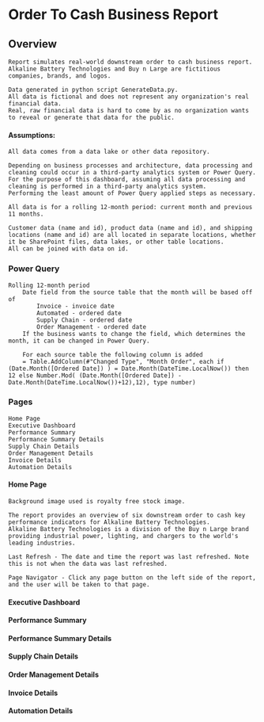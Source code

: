 # Order To Cash Business Report

## Overview

    Report simulates real-world downstream order to cash business report.  
    Alkaline Battery Technologies and Buy n Large are fictitious companies, brands, and logos.

    Data generated in python script GenerateData.py.  
    All data is fictional and does not represent any organization's real financial data. 
    Real, raw financial data is hard to come by as no organization wants to reveal or generate that data for the public.

#### Assumptions:
    All data comes from a data lake or other data repository.
        
    Depending on business processes and architecture, data processing and cleaning could occur in a third-party analytics system or Power Query.
    For the purpose of this dashboard, assuming all data processing and cleaning is performed in a third-party analytics system.
    Performing the least amount of Power Query applied steps as necessary.

    All data is for a rolling 12-month period: current month and previous 11 months.

    Customer data (name and id), product data (name and id), and shipping locations (name and id) are all located in separate locations, whether it be SharePoint files, data lakes, or other table locations. 
    All can be joined with data on id. 

### Power Query

    Rolling 12-month period
        Date field from the source table that the month will be based off of
            Invoice - invoice date
            Automated - ordered date
            Supply Chain - ordered date
            Order Management - ordered date
        If the business wants to change the field, which determines the month, it can be changed in Power Query.

        For each source table the following column is added
        = Table.AddColumn(#"Changed Type", "Month Order", each if (Date.Month([Ordered Date]) ) = Date.Month(DateTime.LocalNow()) then 12 else Number.Mod( (Date.Month([Ordered Date]) - Date.Month(DateTime.LocalNow())+12),12), type number)
    
        

### Pages
    Home Page 
    Executive Dashboard 
    Performance Summary 
    Performance Summary Details 
    Supply Chain Details 
    Order Management Details 
    Invoice Details 
    Automation Details 

  #### Home Page

    Background image used is royalty free stock image.
    
    The report provides an overview of six downstream order to cash key performance indicators for Alkaline Battery Technologies.
    Alkaline Battery Technologies is a division of the Buy n Large brand providing industrial power, lighting, and chargers to the world's leading industries.

    Last Refresh - The date and time the report was last refreshed. Note this is not when the data was last refreshed.

    Page Navigator - Click any page button on the left side of the report, and the user will be taken to that page.
  #### Executive Dashboard 
  #### Performance Summary 
  #### Performance Summary Details 
  #### Supply Chain Details 
  #### Order Management Details 
  #### Invoice Details 
  #### Automation Details 
